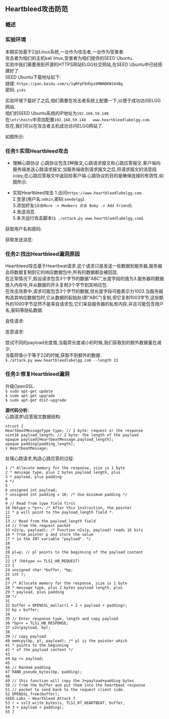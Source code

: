 ## Heartbleed攻击防范
### 概述

### 实验环境
本期实验基于2台Linux系统,一台作为攻击者,一台作为受害者.  
攻击者为咱们的主机kali linux,受害者为咱们提供的SEED Ubuntu.  
实验中我们需要用到开源的HTTPS网站ELGG社交网站,在SEED Ubuntu中已经搭建好了.  
SEED Ubuntu下载地址如下:  
链接: `https://pan.baidu.com/s/1qRFpF8d5pz6MWNDRW164Bg`  
密码: `yi4s`  

实验环境下载好了之后,咱们需要在攻击者系统上配置一下,以便于成功访问ELGG网站.  
咱们的SEED Ubuntu系统的IP地址为`192.168.59.148`.  
在`\etc\hosts`中添加配置`192.168.59.148	www.heartbleedlabelgg.com`.  
现在,我们可以在攻击者主机成功访问ELGG网站了.  

如图所示:  

### 任务1:实现Heartbleed攻击

- 理解心跳协议
心跳协议包含2种报文,心跳请求报文和心跳应答报文.客户端向服务端发送心跳请求报文,当服务端收到请求报文之后,将请求报文的消息段copy,在心跳应答报文中返回给客户端.心跳协议的目的是确保连接的有效性.如图所示:  


- 实现Heartbleed攻击
1.访问`https://www.heartbleedlabelgg.com`.  
2.登录(用户名:`admin`,密码:`seedelgg`).  
3.添加好友(`点击More -> Members 点击 Boby -> Add Friend`).  
4.发送消息.  
5.多次运行攻击脚本(`$ ./attack.py www.heartbleedlabelgg.com`).  

获取用户名和密码:  

获取发送消息:  
### 任务2:找出Heartbleed漏洞原因
Heartbleed攻击基于Heartbeat请求.这个请求只是发送一些数据到服务器,服务器会将数据复制到它的响应数据包中,所有的数据都会被回显.  
在正常情况下,假设请求包含3个字节的数据“ABC”,长度字段的值为3.服务器将数据放入内存中,并从数据的开头复制3个字节到其响应包.  
在攻击场景中,请求可能包含3个字节的数据,但长度字段可能表示为1003.当服务器构造其响应数据包时,它从数据的起始处(即“ABC”)复制,但它复制1003字节,这些额外的1000字节显然不是来自请求包,它们来自服务器的私有内存,并且可能包含用户名,密码等隐私数据.  

良性请求:  

恶意请求:  

尝试不同的payload长度值,当载荷长度减小的时候,我们获取到的额外数据量在减少,  
当载荷值小于等于22的时候,获取不到额外的数据.  
`$./attack.py www.heartbleedlabelgg.com --length 22`

### 任务3:修复Heartbleed漏洞
升级OpenSSL.  
`$ sudo apt-get update`  
`$ sudo apt-get upgrade`  
`$ sudo apt-get dist-upgrade`  

**源代码分析:**  
心跳请求\应答报文数据结构:  
```
struct {
HeartbeatMessageType type; // 1 byte: request or the response
uint16 payload_length; // 2 byte: the length of the payload
opaque payload[HeartbeatMessage.payload_length];
opaque padding[padding_length];
} HeartbeatMessage;
```
处理心跳请求,构造心跳应答的过程:  
```
1 /* Allocate memory for the response, size is 1 byte
2 * message type, plus 2 bytes payload length, plus
3 * payload, plus padding
4 */
5
6 unsigned int payload;
7 unsigned int padding = 16; /* Use minimum padding */
8
9 // Read from type field first
10 hbtype = *p++; /* After this instruction, the pointer
11 * p will point to the payload_length field *.
12
13 // Read from the payload_length field
14 // from the request packet
15 n2s(p, payload); /* Function n2s(p, payload) reads 16 bits
16 * from pointer p and store the value
17 * in the INT variable "payload". */
18
19
20 pl=p; // pl points to the beginning of the payload content
21
22 if (hbtype == TLS1_HB_REQUEST)
23 {
24 unsigned char *buffer, *bp;
25 int r;
26
27 /* Allocate memory for the response, size is 1 byte
28 * message type, plus 2 bytes payload length, plus
29 * payload, plus padding
30 */
31
32 buffer = OPENSSL_malloc(1 + 2 + payload + padding);
33 bp = buffer;
34
35 // Enter response type, length and copy payload
36 *bp++ = TLS1_HB_RESPONSE;
37 s2n(payload, bp);
38
39 // copy payload
40 memcpy(bp, pl, payload); /* pl is the pointer which
41 * points to the beginning
42 * of the payload content */
43
44 bp += payload;
45
46 // Random padding
47 RAND_pseudo_bytes(bp, padding);
48
49 // this function will copy the 3+payload+padding bytes
50 // from the buffer and put them into the heartbeat response
51 // packet to send back to the request client side.
52 OPENSSL_free(buffer);
SEED Labs – Heartbleed Attack 7
53 r = ssl3_write_bytes(s, TLS1_RT_HEARTBEAT, buffer,
54 3 + payload + padding);
55 }

```




